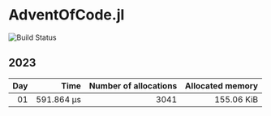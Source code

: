 # AdventOfCode.jl 
 
![Build Status](https://github.com/FrederikSchnack/AdventOfCode.jl/actions/workflows/CI.yml/badge.svg?branch=main)    

 ## 2023
| Day | Time | Number of allocations | Allocated memory |
|----:|-----:|----------------------:|-----------------:|
| 01 | 591.864 μs | 3041| 155.06 KiB |
